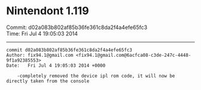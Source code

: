 # Nintendont 1.119
Commit: d02a083b802af85b36fe361c8da2f4a4efe65fc3  
Time: Fri Jul 4 19:05:03 2014   

-----

```
commit d02a083b802af85b36fe361c8da2f4a4efe65fc3
Author: fix94.1@gmail.com <fix94.1@gmail.com@6acfca08-c3de-247c-4448-9f1a92385553>
Date:   Fri Jul 4 19:05:03 2014 +0000

    -completely removed the device ipl rom code, it will now be directly taken from the console
```
